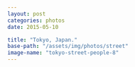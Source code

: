 ```yaml
---
layout: post
categories: photos
date: 2015-05-10

title: "Tokyo, Japan."
base-path: "/assets/img/photos/street"
image-name: "tokyo-street-people-8"
---
```

